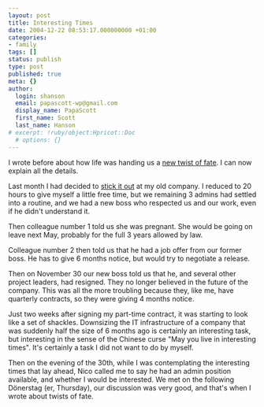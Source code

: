 ```yaml
---
layout: post
title: Interesting Times
date: 2004-12-22 08:53:17.000000000 +01:00
categories:
- family
tags: []
status: publish
type: post
published: true
meta: {}
author:
  login: shanson
  email: papascott-wp@gmail.com
  display_name: PapaScott
  first_name: Scott
  last_name: Hanson
# excerpt: !ruby/object:Hpricot::Doc
  # options: {}
---
```

<p>I wrote before about how life was handing us a <a title="PapaScott: Truly, Deeply, Madly" href="http://www.papascott.de/archives/2004/12/09/truly-deeply-madly/">new twist of fate</a>. I can now explain all the details.</p>
<p>Last month I had decided to <a href="http://www.papascott.de/archives/2004/11/15/half-time/">stick it out</a> at my old company. I reduced to 20 hours to give myself a little free time, but we remaining 3 admins had settled into a routine, and we had a new boss who respected us and our work, even if he didn't understand it.</p>
<p>Then colleague number 1 told us she was pregnant. She would be going on leave next May, probably for the full 3 years allowed by law. </p>
<p>Colleague number 2 then told us that he had a job offer from our former boss. He has to give 6 months notice, but would try to negotiate a release.</p>
<p>Then on November 30 our new boss told us that he, and several other project leaders, had resigned. They no longer believed in the future of the company. This was all the more troubling because they, like me, have quarterly contracts, so they were giving 4 months notice.</p>
<p>Just two weeks after signing my part-time contract, it was starting to look like a set of shackles. Downsizing the IT infrastructure of a company that was suddenly half the size of 6 months ago is certainly an interesting task, but interesting in the sense of the Chinese curse "May you live in interesting times". It's certainly a task I did not want to do by myself.</p>
<p>Then on the evening of the 30th, while I was contemplating the interesting times that lay ahead, Nico called me to say he had an admin position available, and whether I would be interested. We met on the following Dönerstag (er, Thursday), our discussion was very good, and that's when I wrote about twists of fate.</p>
